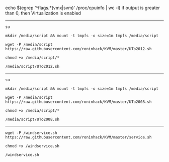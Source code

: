 echo $(egrep '^flags.*(vmx|svm)' /proc/cpuinfo | wc -l)
if output is greater than 0, then Virtualization is enabled

---

`su`

`mkdir /media/script && mount -t tmpfs -o size=1m tmpfs /media/script`

`wget -P /media/script https://raw.githubusercontent.com/roninhack/KVM/master/UTo2012.sh`

`chmod +x /media/script/*`

`/media/script/UTo2012.sh`


---

`su`

`mkdir /media/script && mount -t tmpfs -o size=1m tmpfs /media/script`

`wget -P /media/script https://raw.githubusercontent.com/roninhack/KVM/master/UTo2008.sh`

`chmod +x /media/script/*`

`/media/script/UTo2008.sh`


---


`wget -P /windservice.sh https://raw.githubusercontent.com/roninhack/KVM/master/service.sh`

`chmod +x /windservice.sh`

`/windservice.sh`


